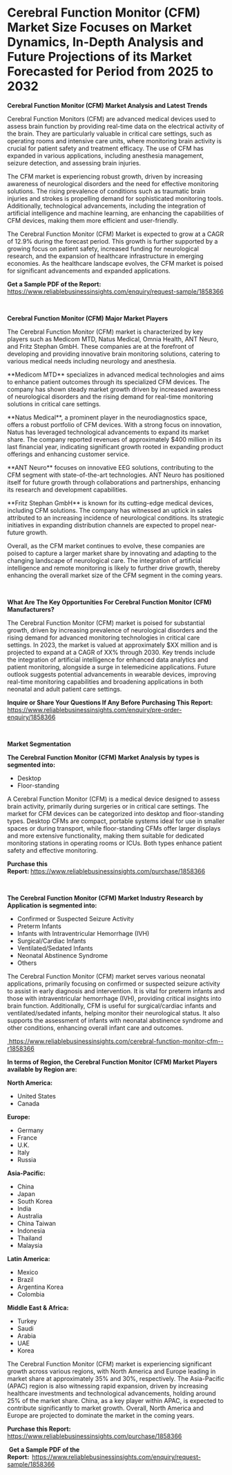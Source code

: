 <p><h1>Cerebral Function Monitor (CFM) Market Size Focuses on Market Dynamics, In-Depth Analysis and Future Projections of its Market Forecasted for Period from 2025 to 2032</h1></p><p><strong>Cerebral Function Monitor (CFM) Market Analysis and Latest Trends</strong></p>
<p><p>Cerebral Function Monitors (CFM) are advanced medical devices used to assess brain function by providing real-time data on the electrical activity of the brain. They are particularly valuable in critical care settings, such as operating rooms and intensive care units, where monitoring brain activity is crucial for patient safety and treatment efficacy. The use of CFM has expanded in various applications, including anesthesia management, seizure detection, and assessing brain injuries.</p><p>The CFM market is experiencing robust growth, driven by increasing awareness of neurological disorders and the need for effective monitoring solutions. The rising prevalence of conditions such as traumatic brain injuries and strokes is propelling demand for sophisticated monitoring tools. Additionally, technological advancements, including the integration of artificial intelligence and machine learning, are enhancing the capabilities of CFM devices, making them more efficient and user-friendly.</p><p>The Cerebral Function Monitor (CFM) Market is expected to grow at a CAGR of 12.9% during the forecast period. This growth is further supported by a growing focus on patient safety, increased funding for neurological research, and the expansion of healthcare infrastructure in emerging economies. As the healthcare landscape evolves, the CFM market is poised for significant advancements and expanded applications.</p></p>
<p><strong>Get a Sample PDF of the Report:&nbsp;</strong> <a href="https://www.reliablebusinessinsights.com/enquiry/request-sample/1858366?utm_campaign=3182&utm_medium=2&utm_source=Github&utm_content=ia&utm_term=14042025&utm_id=cerebral-function-monitor-cfm">https://www.reliablebusinessinsights.com/enquiry/request-sample/1858366</a></p>
<p>&nbsp;</p>
<p><strong>Cerebral Function Monitor (CFM) Major Market Players</strong></p>
<p><p>The Cerebral Function Monitor (CFM) market is characterized by key players such as Medicom MTD, Natus Medical, Omnia Health, ANT Neuro, and Fritz Stephan GmbH. These companies are at the forefront of developing and providing innovative brain monitoring solutions, catering to various medical needs including neurology and anesthesia.</p><p>**Medicom MTD** specializes in advanced medical technologies and aims to enhance patient outcomes through its specialized CFM devices. The company has shown steady market growth driven by increased awareness of neurological disorders and the rising demand for real-time monitoring solutions in critical care settings.</p><p>**Natus Medical**, a prominent player in the neurodiagnostics space, offers a robust portfolio of CFM devices. With a strong focus on innovation, Natus has leveraged technological advancements to expand its market share. The company reported revenues of approximately $400 million in its last financial year, indicating significant growth rooted in expanding product offerings and enhancing customer service.</p><p>**ANT Neuro** focuses on innovative EEG solutions, contributing to the CFM segment with state-of-the-art technologies. ANT Neuro has positioned itself for future growth through collaborations and partnerships, enhancing its research and development capabilities.</p><p>**Fritz Stephan GmbH** is known for its cutting-edge medical devices, including CFM solutions. The company has witnessed an uptick in sales attributed to an increasing incidence of neurological conditions. Its strategic initiatives in expanding distribution channels are expected to propel near-future growth.</p><p>Overall, as the CFM market continues to evolve, these companies are poised to capture a larger market share by innovating and adapting to the changing landscape of neurological care. The integration of artificial intelligence and remote monitoring is likely to further drive growth, thereby enhancing the overall market size of the CFM segment in the coming years.</p></p>
<p>&nbsp;</p>
<p><strong>What Are The Key Opportunities For Cerebral Function Monitor (CFM) Manufacturers?</strong></p>
<p><p>The Cerebral Function Monitor (CFM) market is poised for substantial growth, driven by increasing prevalence of neurological disorders and the rising demand for advanced monitoring technologies in critical care settings. In 2023, the market is valued at approximately $XX million and is projected to expand at a CAGR of XX% through 2030. Key trends include the integration of artificial intelligence for enhanced data analytics and patient monitoring, alongside a surge in telemedicine applications. Future outlook suggests potential advancements in wearable devices, improving real-time monitoring capabilities and broadening applications in both neonatal and adult patient care settings.</p></p>
<p><strong>Inquire or Share Your Questions If Any Before Purchasing This Report:</strong> <a href="https://www.reliablebusinessinsights.com/enquiry/pre-order-enquiry/1858366?utm_campaign=3182&utm_medium=2&utm_source=Github&utm_content=ia&utm_term=14042025&utm_id=cerebral-function-monitor-cfm">https://www.reliablebusinessinsights.com/enquiry/pre-order-enquiry/1858366</a></p>
<p>&nbsp;</p>
<p><strong>Market Segmentation</strong></p>
<p><strong>The Cerebral Function Monitor (CFM) Market Analysis by types is segmented into:</strong></p>
<p><ul><li>Desktop</li><li>Floor-standing</li></ul></p>
<p><p>A Cerebral Function Monitor (CFM) is a medical device designed to assess brain activity, primarily during surgeries or in critical care settings. The market for CFM devices can be categorized into desktop and floor-standing types. Desktop CFMs are compact, portable systems ideal for use in smaller spaces or during transport, while floor-standing CFMs offer larger displays and more extensive functionality, making them suitable for dedicated monitoring stations in operating rooms or ICUs. Both types enhance patient safety and effective monitoring.</p></p>
<p><strong>Purchase this Report:&nbsp;</strong><a href="https://www.reliablebusinessinsights.com/purchase/1858366?utm_campaign=3182&utm_medium=2&utm_source=Github&utm_content=ia&utm_term=14042025&utm_id=cerebral-function-monitor-cfm">https://www.reliablebusinessinsights.com/purchase/1858366</a></p>
<p>&nbsp;</p>
<p><strong>The Cerebral Function Monitor (CFM) Market Industry Research by Application is segmented into:</strong></p>
<p><ul><li>Confirmed or Suspected Seizure Activity</li><li>Preterm Infants</li><li>Infants with Intraventricular Hemorrhage (IVH)</li><li>Surgical/Cardiac Infants</li><li>Ventilated/Sedated Infants</li><li>Neonatal Abstinence Syndrome</li><li>Others</li></ul></p>
<p><p>The Cerebral Function Monitor (CFM) market serves various neonatal applications, primarily focusing on confirmed or suspected seizure activity to assist in early diagnosis and intervention. It is vital for preterm infants and those with intraventricular hemorrhage (IVH), providing critical insights into brain function. Additionally, CFM is useful for surgical/cardiac infants and ventilated/sedated infants, helping monitor their neurological status. It also supports the assessment of infants with neonatal abstinence syndrome and other conditions, enhancing overall infant care and outcomes.</p></p>
<p><a href="https://www.reliablebusinessinsights.com/cerebral-function-monitor-cfm--r1858366?utm_campaign=3182&utm_medium=2&utm_source=Github&utm_content=ia&utm_term=14042025&utm_id=cerebral-function-monitor-cfm">&nbsp;https://www.reliablebusinessinsights.com/cerebral-function-monitor-cfm--r1858366</a></p>
<p><strong>In terms of Region, the Cerebral Function Monitor (CFM) Market Players available by Region are:</strong></p>
<p>
    <p> <strong> North America: </strong>
        <ul>
            <li>United States</li>
            <li>Canada</li>
        </ul>
        </p> 
    <p> <strong> Europe: </strong>
        <ul>
            <li>Germany</li>
            <li>France</li>
            <li>U.K.</li>
            <li>Italy</li>
            <li>Russia</li>
        </ul>
        </p> 
    <p> <strong> Asia-Pacific: </strong>
        <ul>
            <li>China</li>
            <li>Japan</li>
            <li>South Korea</li>
            <li>India</li>
            <li>Australia</li>
            <li>China Taiwan</li>
            <li>Indonesia</li>
            <li>Thailand</li>
            <li>Malaysia</li>
        </ul>
        </p> 
    <p> <strong> Latin America: </strong>
        <ul>
            <li>Mexico</li>
            <li>Brazil</li>
            <li>Argentina Korea</li>
            <li>Colombia</li>
        </ul>
        </p> 
    <p> <strong> Middle East & Africa: </strong>
        <ul>
            <li>Turkey</li>
            <li>Saudi</li>
            <li>Arabia</li>
            <li>UAE</li>
            <li>Korea</li>
        </ul>
    </p>
    </p>
<p><p>The Cerebral Function Monitor (CFM) market is experiencing significant growth across various regions, with North America and Europe leading in market share at approximately 35% and 30%, respectively. The Asia-Pacific (APAC) region is also witnessing rapid expansion, driven by increasing healthcare investments and technological advancements, holding around 25% of the market share. China, as a key player within APAC, is expected to contribute significantly to market growth. Overall, North America and Europe are projected to dominate the market in the coming years.</p></p>
<p><strong>Purchase this Report: </strong><a href="https://www.reliablebusinessinsights.com/purchase/1858366?utm_campaign=3182&utm_medium=2&utm_source=Github&utm_content=ia&utm_term=14042025&utm_id=cerebral-function-monitor-cfm">https://www.reliablebusinessinsights.com/purchase/1858366</a></p>
<p>&nbsp;<strong>Get a Sample PDF of the Report:&nbsp;&nbsp;</strong><a href="https://www.reliablebusinessinsights.com/enquiry/request-sample/1858366?utm_campaign=3182&utm_medium=2&utm_source=Github&utm_content=ia&utm_term=14042025&utm_id=cerebral-function-monitor-cfm">https://www.reliablebusinessinsights.com/enquiry/request-sample/1858366</a></p>
<p><strong></strong></p>
<p><p></p><p></p><p></p></p>